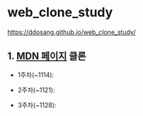 # web_clone_study

https://ddosang.github.io/web_clone_study/

## 1. [MDN 페이지](https://developer.mozilla.org/ko/) 클론

- 1주차(~1114):

- 2주차(~1121):

- 3주차(~1128):




